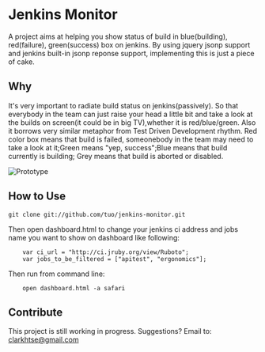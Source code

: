 Jenkins Monitor
=============

A project aims at helping you show status of build in blue(building), red(failure), green(success) box on jenkins.
By using jquery jsonp support and jenkins built-in jsonp reponse support, implementing this is just a piece of cake.

Why
-------

It's very important to radiate build status on jenkins(passively). So that everybody in the team can just raise your head
a little bit and take a look at the builds on screen(it could be in big TV),whether it is red/blue/green. Also it borrows very similar metaphor from Test Driven Development rhythm. Red color box means that build is failed, someonebody in the team may need to take a look at it;Green means "yep, success";Blue means that build currently is building; Grey means that build is aborted or disabled.

![Prototype](http://farm7.static.flickr.com/6037/6328931162_042f2c1d09_z.jpg "Optional title")

How to Use
-----------

    git clone git://github.com/tuo/jenkins-monitor.git


  Then open dashboard.html to change your jenkins ci address and jobs name you want to show on dashboard like following:
	
		var ci_url = "http://ci.jruby.org/view/Ruboto";
		var jobs_to_be_filtered = ["apitest", "ergonomics"];


  Then run from command line: 

		open dashboard.html -a safari
		

Contribute
------------
This project is still working in progress.
Suggestions? Email to: clarkhtse@gmail.com